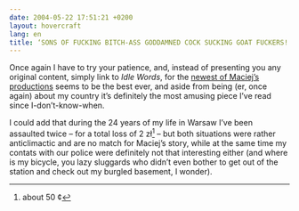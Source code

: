 ```yaml
---
date: 2004-05-22 17:51:21 +0200
layout: hovercraft
lang: en
title: ‘SONS OF FUCKING BITCH-ASS GODDAMNED COCK SUCKING GOAT FUCKERS!’, he elaborated.
---
```


Once again I have to try your patience, and, instead of presenting you any original content, simply link to <cite>Idle Words</cite>, for the [newest of Maciej’s productions](http://www.idlewords.com/2004/05/attacked_by_thugs.htm '‘Attacked by Thugs’, a police story') seems to be the best ever, and aside from being (er, once again) about my country it’s definitely the most amusing piece I’ve read since I-don’t-know-when.

I could add that during the 24 years of my life in Warsaw I’ve been assaulted twice – for a total loss of 2 zł[^1] – but both situations were rather anticlimactic and are no match for Maciej’s story, while at the same time my contats with our police were definitely not that interesting either (and where is my bicycle, you lazy sluggards who didn’t even bother to get out of the station and check out my burgled basement, I wonder).

[^1]: about 50 ¢
